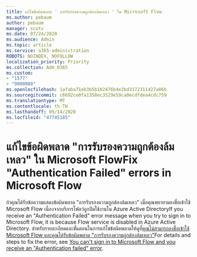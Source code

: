 ```yaml
---
title: แก้ไขข้อผิดพลาด ' การรับรองความถูกต้องล้มเหลว ' ใน Microsoft Flow
ms.author: pebaum
author: pebaum
manager: scotv
ms.date: 07/24/2020
ms.audience: Admin
ms.topic: article
ms.service: o365-administration
ROBOTS: NOINDEX, NOFOLLOW
localization_priority: Priority
ms.collection: Adm_O365
ms.custom:
- "1577"
- "9000088"
ms.openlocfilehash: 1afaba71eb3b5b102476b4e3bd3172311427a86b
ms.sourcegitcommit: c6692ce0fa1358ec3529e59ca0ecdfdea4cdc759
ms.translationtype: MT
ms.contentlocale: th-TH
ms.lasthandoff: 09/14/2020
ms.locfileid: "47745185"
---
```

# <a name="fix-authentication-failed-errors-in-microsoft-flow"></a><span data-ttu-id="a6129-102">แก้ไขข้อผิดพลาด "การรับรองความถูกต้องล้มเหลว" ใน Microsoft Flow</span><span class="sxs-lookup"><span data-stu-id="a6129-102">Fix "Authentication Failed" errors in Microsoft Flow</span></span>

<span data-ttu-id="a6129-103">ถ้าคุณได้รับข้อความแสดงข้อผิดพลาด "การรับรองความถูกต้องล้มเหลว" เมื่อคุณพยายามลงชื่อเข้าใช้ Microsoft Flow เนื่องจากบริการโฟลว์ถูกปิดใช้งานใน Azure Active Directory</span><span class="sxs-lookup"><span data-stu-id="a6129-103">If you receive an "Authentication Failed" error message when you try to sign in to Microsoft Flow, it is because Flow service is disabled in Azure Active Directory.</span></span> <span data-ttu-id="a6129-104">สำหรับรายละเอียดและขั้นตอนในการแก้ไขข้อผิดพลาดให้ดูที่[คุณไม่สามารถลงชื่อเข้าใช้ Microsoft Flow และคุณได้รับข้อผิดพลาด "การรับรองความถูกต้องล้มเหลว"](https://support.microsoft.com/help/4316891)</span><span class="sxs-lookup"><span data-stu-id="a6129-104">For details and steps to fix the error, see [You can't sign in to Microsoft Flow and you receive an "Authentication failed" error](https://support.microsoft.com/help/4316891).</span></span>
